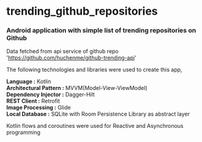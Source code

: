 # trending_github_repositories
<h3>Android application with simple list of trending repositories on Github</h3>

Data fetched from api service of github repo 'https://github.com/huchenme/github-trending-api'

The following technologies and libraries were used to create this app,

<strong>Language :</strong> Kotlin<br>
<strong>Architectural Pattern :</strong> MVVM(Model-View-ViewModel)<br>
<strong>Dependency Injector :</strong> Dagger-Hilt<br>
<strong>REST Client :</strong> Retrofit<br>
<strong>Image Processing :</strong> Glide<br>
<strong>Local Database :</strong> SQLite with Room Persistence Library as abstract layer<br>

Kotlin flows and coroutines were used for Reactive and Asynchronous programming
